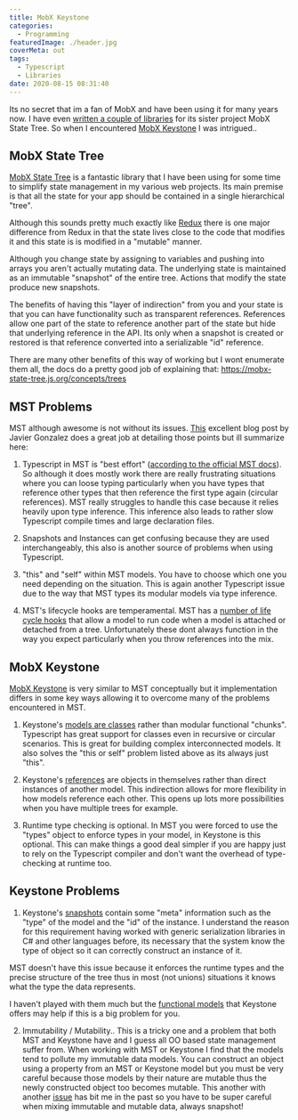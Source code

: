 ```yaml
---
title: MobX Keystone
categories:
  - Programming
featuredImage: ./header.jpg
coverMeta: out
tags:
  - Typescript
  - Libraries
date: 2020-08-15 08:31:40
---
```


Its no secret that im a fan of MobX and have been using it for many years now. I have even [written a couple of libraries](https://mikecann.co.uk/projects/mst-libs) for its sister project MobX State Tree. So when I encountered [MobX Keystone](https://mobx-keystone.js.org/) I was intrigued..

<!-- more -->

## MobX State Tree

[MobX State Tree](https://mobx-state-tree.js.org/intro/philosophy) is a fantastic library that I have been using for some time to simplify state management in my various web projects. Its main premise is that all the state for your app should be contained in a single hierarchical "tree". 

Although this sounds pretty much exactly like [Redux](https://github.com/reduxjs/redux) there is one major difference from Redux in that the state lives close to the code that modifies it and this state is is modified in a "mutable" manner. 

Although you change state by assigning to variables and pushing into arrays you aren't actually mutating data. The underlying state is maintained as an immutable "snapshot" of the entire tree. Actions that modify the state produce new snapshots. 

The benefits of having this "layer of indirection" from you and your state is that you can have functionality such as transparent references. References allow one part of the state to reference another part of the state but hide that underlying reference in the API. Its only when a snapshot is created or restored is that reference converted into a serializable "id" reference. 

There are many other benefits of this way of working but I wont enumerate them all, the docs do a pretty good job of explaining that: https://mobx-state-tree.js.org/concepts/trees

## MST Problems

MST although awesome is not without its issues. [This](https://medium.com/@xaviergonz/mobx-keystone-an-alternative-to-mobx-state-tree-without-some-of-its-pains-8140767a3aa1) excellent blog post by Javier Gonzalez does a great job at detailing those points but ill summarize here:

1. Typescript in MST is "best effort" ([according to the official MST docs](https://mobx-state-tree.js.org/tips/typescript)). So although it does mostly work there are really frustrating situations where you can loose typing particularly when you have types that reference other types that then reference the first type again (circular references). MST really struggles to handle this case because it relies heavily upon type inference. This inference also leads to rather slow Typescript compile times and large declaration files.

2. Snapshots and Instances can get confusing because they are used interchangeably, this also is another source of problems when using Typescript.

3. "this" and "self" within MST models. You have to choose which one you need depending on the situation. This is again another Typescript issue due to the way that MST types its modular models via type inference.

4. MST's lifecycle hooks are temperamental. MST has a [number of life cycle hooks](https://mobx-state-tree.js.org/overview/hooks) that allow a model to run code when a model is attached or detached from a tree. Unfortunately these dont always function in the way you expect particularly when you throw references into the mix.

## MobX Keystone

[MobX Keystone](https://mobx-keystone.js.org/) is very similar to MST conceptually but it implementation differs in some key ways allowing it to overcome many of the problems encountered in MST. 

1. Keystone's [models are classes](https://mobx-keystone.js.org/classModels) rather than modular functional "chunks". Typescript has great support for classes even in recursive or circular scenarios. This is great for building complex interconnected models. It also solves the "this or self" problem listed above as its always just "this".

2. Keystone's [references](https://mobx-keystone.js.org/references) are objects in themselves rather than direct instances of another model. This indirection allows for more flexibility in how models reference each other. This opens up lots more possibilities when you have multiple trees for example.

3. Runtime type checking is optional. In MST you were forced to use the "types" object to enforce types in your model, in Keystone is this optional. This can make things a good deal simpler if you are happy just to rely on the Typescript compiler and don't want the overhead of type-checking at runtime too. 

## Keystone Problems

1. Keystone's [snapshots](https://mobx-keystone.js.org/snapshots) contain some "meta" information such as the "type" of the model and the "id" of the instance. I understand the reason for this requirement having worked with generic serialization libraries in C# and other languages before, its necessary that the system know the type of object so it can correctly construct an instance of it. 

MST doesn't have this issue because it enforces the runtime types and the precise structure of the tree thus in most (not unions) situations it knows what the type the data represents.

I haven't played with them much but the [functional models](https://mobx-keystone.js.org/functionalModels) that Keystone offers may help if this is a big problem for you.

2. Immutability / Mutability.. This is a tricky one and a problem that both MST and Keystone have and I guess all OO based state management suffer from. When working with MST or Keystone I find that the models tend to pollute my immutable data models. You can construct an object using a property from an MST or Keystone model but you must be very careful because those models by their nature are mutable thus the newly constructed object too becomes mutable. This another with another [issue](https://github.com/xaviergonz/mobx-keystone/issues/170) has bit me in the past so you have to be super careful when mixing immutable and mutable data, always snapshot!